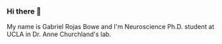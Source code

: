 ### Hi there 👋

My name is Gabriel Rojas Bowe and I'm Neuroscience Ph.D. student at UCLA in Dr. Anne Churchland's lab.
